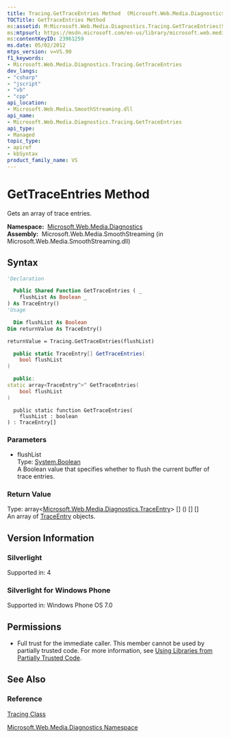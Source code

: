 ```yaml
---
title: Tracing.GetTraceEntries Method  (Microsoft.Web.Media.Diagnostics)
TOCTitle: GetTraceEntries Method
ms:assetid: M:Microsoft.Web.Media.Diagnostics.Tracing.GetTraceEntries(System.Boolean)
ms:mtpsurl: https://msdn.microsoft.com/en-us/library/microsoft.web.media.diagnostics.tracing.gettraceentries(v=VS.90)
ms:contentKeyID: 23961259
ms.date: 05/02/2012
mtps_version: v=VS.90
f1_keywords:
- Microsoft.Web.Media.Diagnostics.Tracing.GetTraceEntries
dev_langs:
- "csharp"
- "jscript"
- "vb"
- "cpp"
api_location:
- Microsoft.Web.Media.SmoothStreaming.dll
api_name:
- Microsoft.Web.Media.Diagnostics.Tracing.GetTraceEntries
api_type:
- Managed
topic_type:
- apiref
- kbSyntax
product_family_name: VS
---
```


# GetTraceEntries Method

Gets an array of trace entries.

**Namespace:**  [Microsoft.Web.Media.Diagnostics](microsoft-web-media-diagnostics-namespace_1.md)  
**Assembly:**  Microsoft.Web.Media.SmoothStreaming (in Microsoft.Web.Media.SmoothStreaming.dll)

## Syntax

```vb
'Declaration

  Public Shared Function GetTraceEntries ( _
    flushList As Boolean _
) As TraceEntry()
'Usage

  Dim flushList As Boolean
Dim returnValue As TraceEntry()

returnValue = Tracing.GetTraceEntries(flushList)
```

```csharp
  public static TraceEntry[] GetTraceEntries(
    bool flushList
)
```

```cpp
  public:
static array<TraceEntry^>^ GetTraceEntries(
    bool flushList
)
```

```jscript
  public static function GetTraceEntries(
    flushList : boolean
) : TraceEntry[]
```

### Parameters

  - flushList  
    Type: [System.Boolean](https://msdn.microsoft.com/library/a28wyd50)  
    A Boolean value that specifies whether to flush the current buffer of trace entries.  

### Return Value

Type: array\<[Microsoft.Web.Media.Diagnostics.TraceEntry](traceentry-class-microsoft-web-media-diagnostics_1.md)\> \[\] () \[\] \[\]  
An array of [TraceEntry](traceentry-class-microsoft-web-media-diagnostics_1.md) objects.  

## Version Information

### Silverlight

Supported in: 4  

### Silverlight for Windows Phone

Supported in: Windows Phone OS 7.0  

## Permissions

  - Full trust for the immediate caller. This member cannot be used by partially trusted code. For more information, see [Using Libraries from Partially Trusted Code](https://msdn.microsoft.com/library/8skskf63).

## See Also

### Reference

[Tracing Class](tracing-class-microsoft-web-media-diagnostics_1.md)

[Microsoft.Web.Media.Diagnostics Namespace](microsoft-web-media-diagnostics-namespace_1.md)

